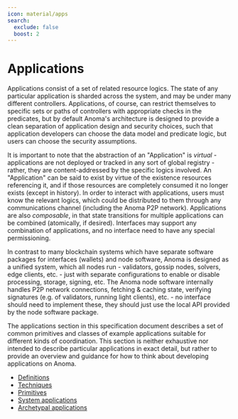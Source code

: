 ```yaml
---
icon: material/apps
search:
  exclude: false
  boost: 2
---
```


# Applications

Applications consist of a set of related resource logics. The state of any
particular application is sharded across the system, and may be under many
different controllers. Applications, of course, can restrict themselves to
specific sets or paths of controllers with appropriate checks in the predicates,
but by default Anoma's architecture is designed to provide a clean separation of
application design and security choices, such that application developers can
choose the data model and predicate logic, but users can choose the security
assumptions.

It is important to note that the abstraction of an "Application" is *virtual* -
applications are not deployed or tracked in any sort of global registry -
rather, they are content-addressed by the specific logics involved. An
"Application" can be said to exist by virtue of the existence resources
referencing it, and if those resources are completely consumed it no longer
exists (except in history). In order to interact with applications, users must
know the relevant logics, which could be distributed to them through any
communications channel (including the Anoma P2P network). Applications are also
_composable_, in that state transitions for multiple applications can be
combined (atomically, if desired). Interfaces may support any combination of
applications, and no interface need to have any special permissioning.

In contrast to many blockchain systems which have separate software packages for
interfaces (wallets) and node software, Anoma is designed as a unified system,
which all nodes run - validators, gossip nodes, solvers, edge clients, etc. -
just with separate configurations to enable or disable processing, storage,
signing, etc. The Anoma node software internally handles P2P network
connections, fetching & caching state, verifying signatures (e.g. of validators,
running light clients), etc. - no interface should need to implement these, they
should just use the local API provided by the node software package.

The applications section in this specification document describes a set of
common primitives and classes of example applications suitable for different
kinds of coordination. This section is neither exhaustive nor intended to
describe particular applications in exact detail, but rather to provide an
overview and guidance for how to think about developing applications on Anoma.

- [Definitions](./definitions/index.md)
- [Techniques](./techniques/index.md)
- [Primitives](./primitives/index.md)
- [System applications](./system_applications/index.md)
- [Archetypal applications](./archetypal_applications/index.md)
